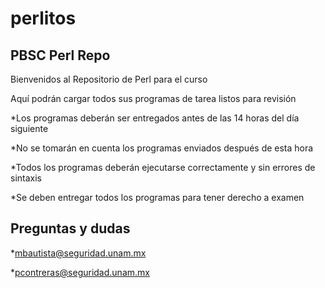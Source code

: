perlitos
========

PBSC Perl Repo
--------------

Bienvenidos al Repositorio de Perl para el curso

Aquí podrán cargar todos sus programas de tarea listos para revisión

*Los programas deberán ser entregados antes de las 14 horas del día siguiente

*No se tomarán en cuenta los programas enviados después de esta hora

*Todos los programas deberán ejecutarse correctamente y sin errores de sintaxis

*Se deben entregar todos los programas para tener derecho a examen

Preguntas y dudas
-----------------

*mbautista@seguridad.unam.mx

*pcontreras@seguridad.unam.mx
